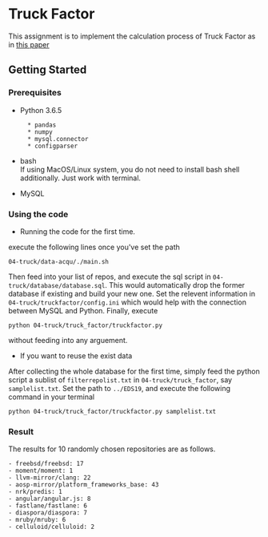 # Truck Factor

This assignment is to implement the calculation process of Truck Factor as in [this paper](https://peerj.com/preprints/1233.pdf)

## Getting Started


### Prerequisites

* Python 3.6.5

		* pandas
		* numpy
		* mysql.connector
		* configparser
* bash  
If using MacOS/Linux system, you do not need to install bash shell additionally. Just work with terminal.
* MySQL




### Using the code

* Running the code for the first time.

execute the following lines once you've set the path

```
04-truck/data-acqu/./main.sh 
```
Then feed into your list of repos, and execute the sql script in `04-truck/database/database.sql`. This would automatically drop the former database if existing and build your new one. Set the relevent information in `04-truck/truckfactor/config.ini` which would help with the connection between MySQL and Python. Finally, execute

```
python 04-truck/truck_factor/truckfactor.py
```
without feeding into any arguement.

* If you want to reuse the exist data

 After collecting the whole database for the first time, simply feed the python script a sublist of `filterrepolist.txt` in `04-truck/truck_factor`, say `samplelist.txt`. Set the path to `../EDS19`, and execute the following command in your terminal
 
```
python 04-truck/truck_factor/truckfactor.py samplelist.txt
```


### Result

The results for 10 randomly chosen repositories are as follows.

	- freebsd/freebsd: 17 
	- moment/moment: 1
	- llvm-mirror/clang: 22
	- aosp-mirror/platform_frameworks_base: 43
	- nrk/predis: 1
	- angular/angular.js: 8
	- fastlane/fastlane: 6
	- diaspora/diaspora: 7
	- mruby/mruby: 6
	- celluloid/celluloid: 2
